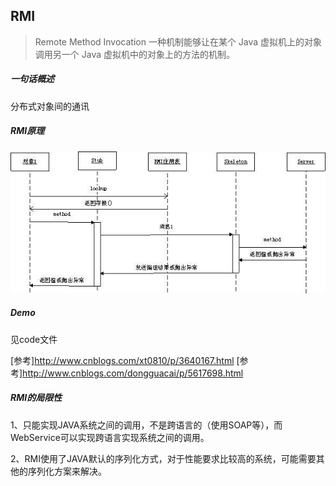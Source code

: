 ## RMI

>  Remote Method Invocation 一种机制能够让在某个 Java 虚拟机上的对象调用另一个 Java 虚拟机中的对象上的方法的机制。

##### 一句话概述

分布式对象间的通讯

##### RMI原理

![img](assets/831179-20160626191627203-765464905.jpg)

##### Demo

见code文件

[参考]http://www.cnblogs.com/xt0810/p/3640167.html
[参考]http://www.cnblogs.com/dongguacai/p/5617698.html

##### RMI的局限性

1、只能实现JAVA系统之间的调用，不是跨语言的（使用SOAP等），而WebService可以实现跨语言实现系统之间的调用。

2、RMI使用了JAVA默认的序列化方式，对于性能要求比较高的系统，可能需要其他的序列化方案来解决。

